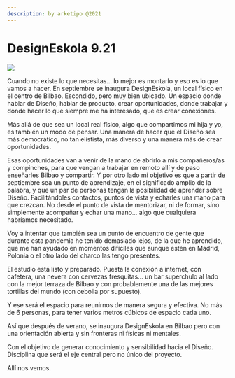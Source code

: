```yaml
---
description: by arketipo @2021
---
```


# DesignEskola 9.21

![](.gitbook/assets/designeskola-cover.png)

Cuando no existe lo que necesitas… lo mejor es montarlo y eso es lo que vamos a hacer. En septiembre se inaugura DesignEskola, un local físico en el centro de Bilbao. Escondido, pero muy bien ubicado. Un espacio donde hablar de Diseño, hablar de producto, crear oportunidades, donde trabajar y donde hacer lo que siempre me ha interesado, que es crear conexiones.

Más allá de que sea un local real físico, algo que compartimos mi hija y yo, es también un modo de pensar. Una manera de hacer que el Diseño sea más democrático, no tan elistista, más diverso y una manera más de crear oportunidades.

Esas oportunidades van a venir de la mano de abrirlo a mis compañeros/as y compinches, para que vengan a trabajar en remoto allí y de paso enseñarles Bilbao y compartir. Y por otro lado mi objetivo es que a partir de septiembre sea un punto de aprendizaje, en el significado amplio de la palabra, y que un par de personas tengan la posibilidad de aprender sobre Diseño. Facilitándoles contactos, puntos de vista y echarles una mano para que crezcan. No desde el punto de vista de mentorizar, ni de formar, sino simplemente acompañar y echar una mano… algo que cualquiera habríamos necesitado.

Voy a intentar que también sea un punto de encuentro de gente que durante esta pandemia he tenido demasiado lejos, de la que he aprendido, que me han ayudado en momentos difíciles que aunque estén en Madrid, Polonia o el otro lado del charco las tengo presentes.

El estudio está listo y preparado. Puesta la conexión a internet, con cafetera, una nevera con cervezas fresquitas… un bar superchulo al lado con la mejor terraza de Bilbao y con probablemente una de las mejores tortillas del mundo \(con cebolla por supuesto\).

Y ese será el espacio para reunirnos de manera segura y efectiva. No más de 6 personas, para tener varios metros cúbicos de espacio cada uno.

Así que después de verano, se inaugura DesignEskola en Bilbao pero con una orientación abierta y sin fronteras ni físicas ni mentales.

Con el objetivo de generar conocimiento y sensibilidad hacia el Diseño. Disciplina que será el eje central pero no único del proyecto.

Allí nos vemos.





